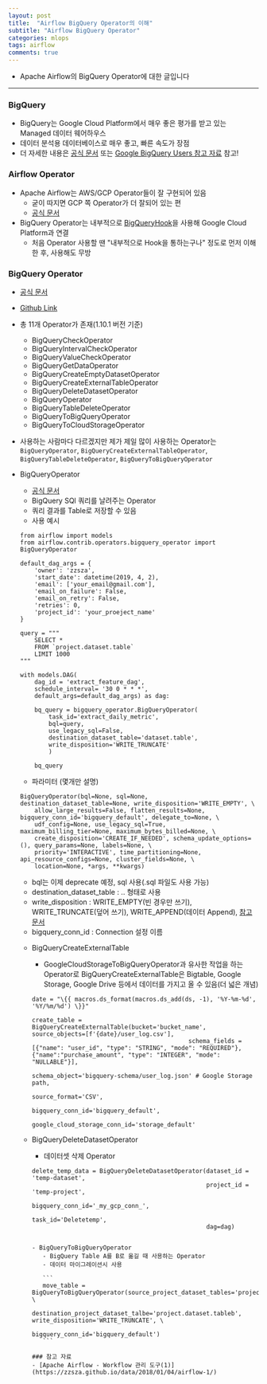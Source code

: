 ```yaml
---
layout: post
title:  "Airflow BigQuery Operator의 이해"
subtitle: "Airflow BigQuery Operator"
categories: mlops
tags: airflow
comments: true
---
```


- Apache Airflow의 BigQuery Operator에 대한 글입니다

---

### BigQuery
- BigQuery는 Google Cloud Platform에서 매우 좋은 평가를 받고 있는 Managed 데이터 웨어하우스
- 데이터 분석용 데이터베이스로 매우 좋고, 빠른 속도가 장점
- 더 자세한 내용은 [공식 문서](https://cloud.google.com/bigquery/) 또는 [Google BigQuery Users 참고 자료](https://www.facebook.com/groups/bigquery/permalink/1760585197568366/) 참고!


### Airflow Operator
- Apache Airflow는 AWS/GCP Operator들이 잘 구현되어 있음
	- 굳이 따지면 GCP 쪽 Operator가 더 잘되어 있는 편
	- [공식 문서](http://airflow.apache.org/integration.html?highlight=bigquery#gcp) 
- BigQuery Operator는 내부적으로 [BigQueryHook](http://airflow.apache.org/_api/airflow/contrib/hooks/bigquery_hook/index.html#airflow.contrib.hooks.bigquery_hook.BigQueryHook)을 사용해 Google Cloud Platform과 연결
	- 처음 Operator 사용할 땐 "내부적으로 Hook을 통하는구나" 정도로 먼저 이해한 후, 사용해도 무방

### BigQuery Operator
- [공식 문서](http://airflow.apache.org/integration.html?highlight=bigquery#bigquery)
- [Github Link](https://github.com/apache/airflow/tree/master/airflow/contrib/operators)
- 총 11개 Operator가 존재(1.10.1 버전 기준)
	- BigQueryCheckOperator
	- BigQueryIntervalCheckOperator
	- BigQueryValueCheckOperator
	- BigQueryGetDataOperator
	- BigQueryCreateEmptyDatasetOperator
	- BigQueryCreateExternalTableOperator
	- BigQueryDeleteDatasetOperator
	- BigQueryOperator
	- BigQueryTableDeleteOperator
	- BigQueryToBigQueryOperator
	- BigQueryToCloudStorageOperator
- 사용하는 사람마다 다르겠지만 제가 제일 많이 사용하는 Operator는 `BigQueryOperator`, `BigQueryCreateExternalTableOperator`, `BigQueryTableDeleteOperator`, `BigQueryToBigQueryOperator`
- BigQueryOperator
	- [공식 문서](http://airflow.apache.org/_api/airflow/contrib/operators/bigquery_operator/index.html#airflow.contrib.operators.bigquery_operator.BigQueryOperator)
	- BigQuery SQl 쿼리를 날려주는 Operator
	- 쿼리 결과를 Table로 저장할 수 있음
	- 사용 예시
	 
	```
	from airflow import models
	from airflow.contrib.operators.bigquery_operator import BigQueryOperator
	
	default_dag_args = {
	    'owner': 'zzsza',
	    'start_date': datetime(2019, 4, 2),
	    'email': ['your_email@gmail.com'],
	    'email_on_failure': False,
	    'email_on_retry': False,
	    'retries': 0,
	    'project_id': 'your_proeject_name'
	}

	query = """
		SELECT *
		FROM `project.dataset.table`
		LIMIT 1000
	"""
	
	with models.DAG(
        dag_id = 'extract_feature_dag',
        schedule_interval= '30 0 * * *',
        default_args=default_dag_args) as dag:

	    bq_query = bigquery_operator.BigQueryOperator(
	        task_id='extract_daily_metric',
	        bql=query, 
	        use_legacy_sql=False,
	        destination_dataset_table='dataset.table',
	        write_disposition='WRITE_TRUNCATE'
	        )
	
	    bq_query
	```
	
	- 파라미터 (몇개만 설명)
	
	```
	BigQueryOperator(bql=None, sql=None, destination_dataset_table=None, write_disposition='WRITE_EMPTY', \
		allow_large_results=False, flatten_results=None, bigquery_conn_id='bigquery_default', delegate_to=None, \
		udf_config=None, use_legacy_sql=True, maximum_billing_tier=None, maximum_bytes_billed=None, \
		create_disposition='CREATE_IF_NEEDED', schema_update_options=(), query_params=None, labels=None, \
		priority='INTERACTIVE', time_partitioning=None, api_resource_configs=None, cluster_fields=None, \
		location=None, *args, **kwargs)
	```
		
	- bql는 이제 deprecate 예정, sql 사용(.sql 파일도 사용 가능)
	- destination\_dataset\_table : <project>.<dataset>.<table> 형태로 사용
	- write_disposition : WRITE\_EMPTY(빈 경우만 쓰기), WRITE\_TRUNCATE(덮어 쓰기), WRITE\_APPEND(데이터 Append), [참고 문서](https://cloud.google.com/bigquery/docs/reference/rest/v2/jobs)
	- bigquery\_conn\_id : Connection 설정 이름
- BigQueryCreateExternalTable
	- GoogleCloudStorageToBigQueryOperator과 유사한 작업을 하는 Operator로 BigQueryCreateExternalTable은 Bigtable, Google Storage, Google Drive 등에서 데이터를 가지고 올 수 있음(더 넓은 개념)

	```
	date = "\{{ macros.ds_format(macros.ds_add(ds, -1), '%Y-%m-%d', '%Y/%m/%d') \}}"
	
	create_table = BigQueryCreateExternalTable(bucket='bucket_name', source_objects=[f'{date}/user_log.csv'],
												schema_fields =[{"name": "user_id", "type": "STRING", "mode": "REQUIRED"}, {"name":"purchase_amount", "type": "INTEGER", "mode": "NULLABLE"}],
												schema_object='bigquery-schema/user_log.json' # Google Storage path,
												source_format='CSV',
												bigquery_conn_id='bigquery_default',
												google_cloud_storage_conn_id='storage_default'
	```
	
- BigQueryDeleteDatasetOperator
	- 데이터셋 삭제 Operator
	
	```
	delete_temp_data = BigQueryDeleteDatasetOperator(dataset_id = 'temp-dataset',
	                                                 project_id = 'temp-project',
	                                                 bigquery_conn_id='_my_gcp_conn_',
	                                                 task_id='Deletetemp',
	                                                 dag=dag)
 ```	 
 
- BigQueryToBigQueryOperator
	- BigQuery Table A를 B로 옮길 때 사용하는 Operator
	- 데이터 마이그레이션시 사용
	
	```
	move_table = BigQueryToBigQueryOperator(source_project_dataset_tables='project.dataset.table',  \
											destination_project_dataset_talbe='project.dataset.tableb', write_disposition='WRITE_TRUNCATE', \
											bigquery_conn_id='bigquery_default')
	```  
	
### 참고 자료
- [Apache Airflow - Workflow 관리 도구(1)](https://zzsza.github.io/data/2018/01/04/airflow-1/)	